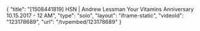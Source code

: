 {
    "title": "[1508441819] HSN | Andrew Lessman Your Vitamins Anniversary 10.15.2017 - 12 AM",
    "type": "solo",
    "layout": "iframe-static",
    "videoId": "123178689",
    "url": "\/tvpembed\/123178689"
}